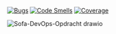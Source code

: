 [![Bugs](https://sonarcloud.io/api/project_badges/measure?project=AmberCDH_DevOpsAvans&metric=bugs)](https://sonarcloud.io/summary/new_code?id=AmberCDH_DevOpsAvans)
[![Code Smells](https://sonarcloud.io/api/project_badges/measure?project=AmberCDH_DevOpsAvans&metric=code_smells)](https://sonarcloud.io/summary/new_code?id=AmberCDH_DevOpsAvans)
[![Coverage](https://sonarcloud.io/api/project_badges/measure?project=AmberCDH_DevOpsAvans&metric=coverage)](https://sonarcloud.io/summary/new_code?id=AmberCDH_DevOpsAvans)

![Sofa-DevOps-Opdracht drawio](https://github.com/AmberCDH/DevOpsAvans/assets/74406000/46dfe047-368c-485f-9bb6-c35545552355)
